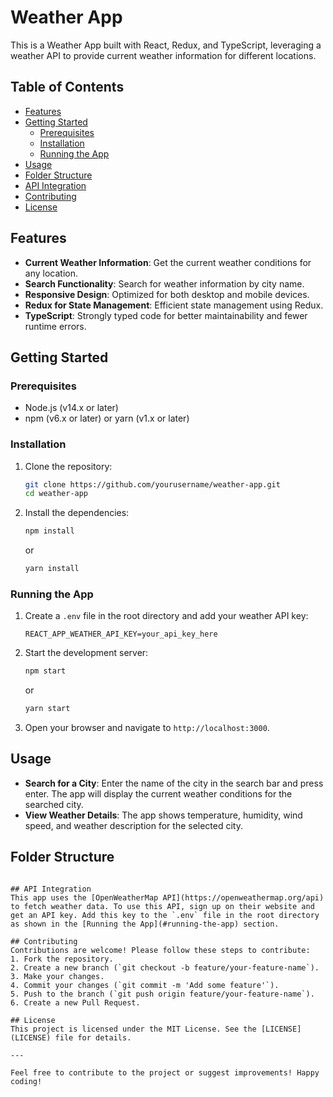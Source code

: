 
# Weather App

This is a Weather App built with React, Redux, and TypeScript, leveraging a weather API to provide current weather information for different locations.

## Table of Contents
- [Features](#features)
- [Getting Started](#getting-started)
  - [Prerequisites](#prerequisites)
  - [Installation](#installation)
  - [Running the App](#running-the-app)
- [Usage](#usage)
- [Folder Structure](#folder-structure)
- [API Integration](#api-integration)
- [Contributing](#contributing)
- [License](#license)

## Features
- **Current Weather Information**: Get the current weather conditions for any location.
- **Search Functionality**: Search for weather information by city name.
- **Responsive Design**: Optimized for both desktop and mobile devices.
- **Redux for State Management**: Efficient state management using Redux.
- **TypeScript**: Strongly typed code for better maintainability and fewer runtime errors.

## Getting Started

### Prerequisites
- Node.js (v14.x or later)
- npm (v6.x or later) or yarn (v1.x or later)

### Installation
1. Clone the repository:
    ```bash
    git clone https://github.com/yourusername/weather-app.git
    cd weather-app
    ```
2. Install the dependencies:
    ```bash
    npm install
    ```
    or
    ```bash
    yarn install
    ```

### Running the App
1. Create a `.env` file in the root directory and add your weather API key:
    ```
    REACT_APP_WEATHER_API_KEY=your_api_key_here
    ```
2. Start the development server:
    ```bash
    npm start
    ```
    or
    ```bash
    yarn start
    ```
3. Open your browser and navigate to `http://localhost:3000`.

## Usage
- **Search for a City**: Enter the name of the city in the search bar and press enter. The app will display the current weather conditions for the searched city.
- **View Weather Details**: The app shows temperature, humidity, wind speed, and weather description for the selected city.

## Folder Structure
```

## API Integration
This app uses the [OpenWeatherMap API](https://openweathermap.org/api) to fetch weather data. To use this API, sign up on their website and get an API key. Add this key to the `.env` file in the root directory as shown in the [Running the App](#running-the-app) section.

## Contributing
Contributions are welcome! Please follow these steps to contribute:
1. Fork the repository.
2. Create a new branch (`git checkout -b feature/your-feature-name`).
3. Make your changes.
4. Commit your changes (`git commit -m 'Add some feature'`).
5. Push to the branch (`git push origin feature/your-feature-name`).
6. Create a new Pull Request.

## License
This project is licensed under the MIT License. See the [LICENSE](LICENSE) file for details.

---

Feel free to contribute to the project or suggest improvements! Happy coding!
